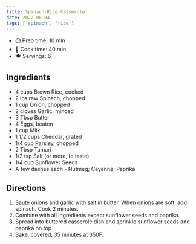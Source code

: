 ```yaml
---
title: Spinach-Rice Casserole
date: 2022-08-04
tags: ['spinach', 'rice']
---
```


- ⏲️ Prep time: 10 min
- 🍳 Cook time: 40 min
- 🍽️ Servings: 6

## Ingredients

- 4 cups Brown Rice, cooked
- 2 lbs raw Spinach, chopped
- 1 cup Onion, chopped
- 2 cloves Garlic, minced
- 3 Tbsp Butter
- 4 Eggs, beaten
- 1 cup Milk
- 1 1/2 cups Cheddar, grated
- 1/4 cup Parsley, chopped
- 2 Tbsp Tamari
- 1/2 tsp Salt (or more, to taste)
- 1/4 cup Sunflower Seeds
- A few dashes each - Nutmeg; Cayenne; Paprika

## Directions

1. Saute onions and garlic with salt in butter.  When onions are soft, add spinach. Cook 2 minutes.
2. Combine with all ingredients except sunflower seeds and paprika.
3. Spread into buttered casserole dish and sprinkle sunflower seeds and paprika on top.
4. Bake, covered, 35 minutes at 350F.

